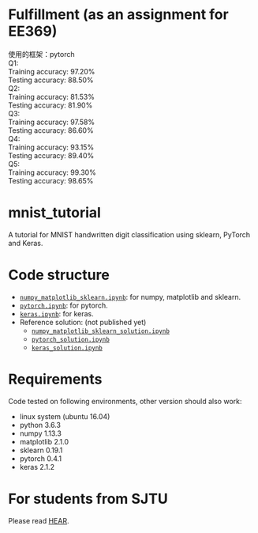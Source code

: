 # Fulfillment (as an assignment for EE369)
使用的框架：pytorch<br>
Q1:<br>
Training accuracy: 97.20%<br>
Testing accuracy: 88.50%<br>
Q2:<br>
Training accuracy: 81.53%<br>
Testing accuracy: 81.90%<br>
Q3:<br>
Training accuracy: 97.58%<br>
Testing accuracy: 86.60%<br>
Q4:<br>
Training accuracy: 93.15%<br>
Testing accuracy: 89.40%<br>
Q5:<br>
Training accuracy: 99.30%<br>
Testing accuracy: 98.65%<br>

# mnist_tutorial
A tutorial for MNIST handwritten digit classification using sklearn, PyTorch and Keras.

# Code structure
* [`numpy_matplotlib_sklearn.ipynb`](numpy_matplotlib_sklearn.ipynb): for numpy, matplotlib and sklearn.
* [`pytorch.ipynb`](pytorch.ipynb): for pytorch.
* [`keras.ipynb`](keras.ipynb): for keras.
* Reference solution: (not published yet)
    * [`numpy_matplotlib_sklearn_solution.ipynb`](numpy_matplotlib_sklearn_solution.ipynb)
    * [`pytorch_solution.ipynb`](pytorch_solution.ipynb)
    * [`keras_solution.ipynb`](keras_solution.ipynb)

# Requirements
Code tested on following environments, other version should also work:
* linux system (ubuntu 16.04) 
* python 3.6.3
* numpy 1.13.3
* matplotlib 2.1.0
* sklearn 0.19.1
* pytorch 0.4.1
* keras 2.1.2

# For students from SJTU
Please read [HEAR](EE369.md).
